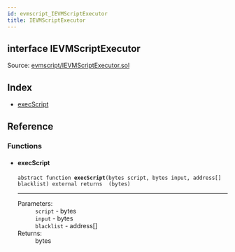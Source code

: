 ```yaml
---
id: evmscript_IEVMScriptExecutor
title: IEVMScriptExecutor
---
```


<div class="contract-doc"><div class="contract"><h2 class="contract-header"><span class="contract-kind">interface</span> IEVMScriptExecutor</h2><div class="source">Source: <a href="https://github.com/aragon/aragonOS//blob/v3.1.4/contracts/evmscript/IEVMScriptExecutor.sol" target="_blank">evmscript/IEVMScriptExecutor.sol</a></div></div><div class="index"><h2>Index</h2><ul><li><a href="evmscript_IEVMScriptExecutor.html#execScript">execScript</a></li></ul></div><div class="reference"><h2>Reference</h2><div class="functions"><h3>Functions</h3><ul><li><div class="item function"><span id="execScript" class="anchor-marker"></span><h4 class="name">execScript</h4><div class="body"><code class="signature"><span>abstract </span>function <strong>execScript</strong><span>(bytes script, bytes input, address[] blacklist) </span><span>external </span><span>returns  (bytes) </span></code><hr/><dl><dt><span class="label-parameters">Parameters:</span></dt><dd><div><code>script</code> - bytes</div><div><code>input</code> - bytes</div><div><code>blacklist</code> - address[]</div></dd><dt><span class="label-return">Returns:</span></dt><dd>bytes</dd></dl></div></div></li></ul></div></div></div>
